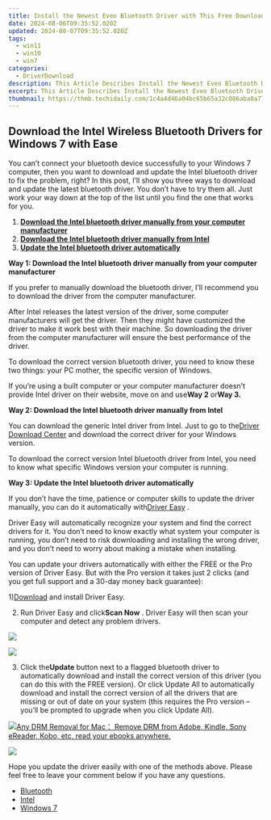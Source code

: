 ```yaml
---
title: Install the Newest Eveo Bluetooth Driver with This Free Downloader Tool
date: 2024-08-06T09:35:52.020Z
updated: 2024-08-07T09:35:52.020Z
tags:
  - win11
  - win10
  - win7
categories:
  - DriverDownload
description: This Article Describes Install the Newest Eveo Bluetooth Driver with This Free Downloader Tool
excerpt: This Article Describes Install the Newest Eveo Bluetooth Driver with This Free Downloader Tool
thumbnail: https://thmb.techidaily.com/1c4a4d46a04bc65b65a32c086aba8a7780a0882996e03bd33c00c34f29d107d4.jpg
---
```


## Download the Intel Wireless Bluetooth Drivers for Windows 7 with Ease

You can’t connect your bluetooth device successfully to your Windows 7 computer, then you want to download and update the Intel bluetooth driver to fix the problem, right? In this post, I’ll show you three ways to download and update the latest bluetooth driver. You don’t have to try them all. Just work your way down at the top of the list until you find the one that works for you.  
  
1. [**Download the Intel bluetooth driver manually from your computer manufacturer**](https://tools.techidaily.com/drivereasy/download/)
2. [**Download the Intel bluetooth driver manually from Intel**](https://tools.techidaily.com/drivereasy/download/)
3. [**Update the Intel bluetooth driver automatically**](https://tools.techidaily.com/drivereasy/download/)
  
 **Way 1: Download the Intel bluetooth driver manually from your computer manufacturer**

 If you prefer to manually download the bluetooth driver, I’ll recommend you to download the driver from the computer manufacturer.  
  
 After Intel releases the latest version of the driver, some computer manufacturers will get the driver. Then they might have customized the driver to make it work best with their machine. So downloading the driver from the computer manufacturer will ensure the best performance of the driver.  
  
 To download the correct version bluetooth driver, you need to know these two things: your PC mother, the specific version of Windows.

 If you’re using a built computer or your computer manufacturer doesn’t provide Intel driver on their website, move on and use**Way 2** or**Way 3.**
  
**Way 2: Download the Intel bluetooth driver manually from Intel**

 You can download the generic Intel driver from Intel. Just to go to the[Driver Download Center](https://downloadcenter.intel.com/)  and download the correct driver for your Windows version.

 To download the correct version Intel bluetooth driver from Intel, you need to know what specific Windows version your computer is running.

**Way 3: Update the Intel bluetooth driver automatically**

 If you don’t have the time, patience or computer skills to update the driver manually, you can do it automatically with[Driver Easy](https://tools.techidaily.com/drivereasy/download/) **[](https://tools.techidaily.com/drivereasy/download/)**  .  
  
 Driver Easy will automatically recognize your system and find the correct drivers for it. You don’t need to know exactly what system your computer is running, you don’t need to risk downloading and installing the wrong driver, and you don’t need to worry about making a mistake when installing.

 You can update your drivers automatically with either the FREE or the Pro version of Driver Easy. But with the Pro version it takes just 2 clicks (and you get full support and a 30-day money back guarantee):  
  
 1)[Download](https://downloadcenter.intel.com/) and install Driver Easy.  
  
 2) Run Driver Easy and click**Scan Now** . Driver Easy will then scan your computer and detect any problem drivers.

<!-- affiliate ads begin -->
<a href="https://store.revouninstaller.com/order/checkout.php?PRODS=27889512&QTY=1&AFFILIATE=108875&CART=1"><img src="https://secure.avangate.com/images/merchant/4282ec8de8c9be897e7aff4aa231b1a4/728__90.jpg" border="0"></a>
<!-- affiliate ads end -->
![](https://images.drivereasy.com/wp-content/uploads/2018/03/img_5aa261ac3e22d.png)

 3) Click the**Update** button next to a flagged bluetooth driver to automatically download and install the correct version of this driver (you can do this with the FREE version). Or click Update All to automatically download and install the correct version of all the drivers that are missing or out of date on your system (this requires the Pro version – you’ll be prompted to upgrade when you click Update All).

<!-- affiliate ads begin -->
<a href="https://secure.2checkout.com/order/checkout.php?PRODS=4600114&QTY=1&AFFILIATE=108875&CART=1"><img src="https://www.epubor.com/images/drm-removal-feature2.png" border="0">Any DRM Removal for Mac： Remove DRM from Adobe, Kindle, Sony eReader, Kobo, etc, read your ebooks anywhere.</a>
<!-- affiliate ads end -->
![](https://images.drivereasy.com/wp-content/uploads/2018/03/img_5aa269aececb7.jpg)
  
 Hope you update the driver easily with one of the methods above. Please feel free to leave your comment below if you have any questions.

* [Bluetooth](https://tools.techidaily.com/drivereasy/download/)
* [Intel](https://tools.techidaily.com/drivereasy/download/)
* [Windows 7](https://tools.techidaily.com/drivereasy/download/)

<ins class="adsbygoogle"
     style="display:block"
     data-ad-format="autorelaxed"
     data-ad-client="ca-pub-7571918770474297"
     data-ad-slot="1223367746"></ins>



<ins class="adsbygoogle"
     style="display:block"
     data-ad-client="ca-pub-7571918770474297"
     data-ad-slot="8358498916"
     data-ad-format="auto"
     data-full-width-responsive="true"></ins>
